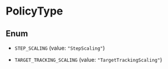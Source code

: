 

# PolicyType

## Enum


* `STEP_SCALING` (value: `"StepScaling"`)

* `TARGET_TRACKING_SCALING` (value: `"TargetTrackingScaling"`)



